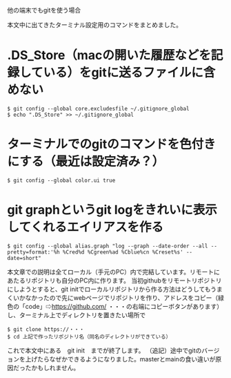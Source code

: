他の端末でもgitを使う場合

本文中に出てきたターミナル設定用のコマンドをまとめました。

# .DS_Store（macの開いた履歴などを記録している）をgitに送るファイルに含めない

    $ git config --global core.excludesfile ~/.gitignore_global
    $ echo ".DS_Store" >> ~/.gitignore_global

# ターミナルでのgitのコマンドを色付きにする（最近は設定済み？）

    $ git config --global color.ui true 

# git graphというgit logをきれいに表示してくれるエイリアスを作る

    $ git config --global alias.graph "log --graph --date-order --all --pretty=format:'%h %Cred%d %Cgreen%ad %Cblue%cn %Creset%s' --date=short"


本文章での説明は全てローカル（手元のPC）内で完結しています。リモートにあたるリポジトリも自分のPC内に作ります。
当初githubをリモートリポジトリにしようとすると、git initでローカルリポジトリから作る方法はどうしてもうまくいかなかったので先にwebページでリポジトリを作り、アドレスをコピー（緑色の「code」⇨https://github.com/
・・・の右端にコピーボタンがあります）し、ターミナル上でディレクトリを置きたい場所で

    $ git clone https://・・・
    $ cd 上記で作ったリポジトリ名（同名のディレクトリができている）
    
これで本文中にある　git init　までが終了します。
（追記）途中でgitのバージョンを上げたらなぜかできるようになりました。masterとmainの食い違いが原因だったかもしれません。

